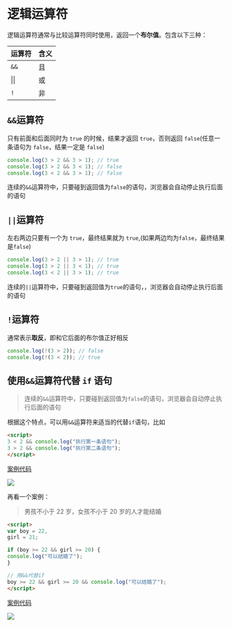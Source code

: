 # 逻辑运算符

逻辑运算符通常与比较运算符同时使用，返回一个**布尔值**。包含以下三种：

| 运算符 | 含义 |
| ------------ | ---- |
| `&&` | 且 |
| &#124;&#124; | 或 |
| `!`| 非 |

## `&&`运算符

只有前面和后面同时为 `true` 的时候，结果才返回 `true`，否则返回 `false`(任意一条语句为 `false`，结果一定是 `false`)

```js
console.log(3 > 2 && 3 > 1); // true
console.log(3 > 2 && 3 < 1); // false
console.log(3 < 2 && 3 > 1); // false
```

连续的`&&`运算符中，只要碰到返回值为`false`的语句，浏览器会自动停止执行后面的语句

## `||`运算符

左右两边只要有一个为 `true`，最终结果就为 `true`,(如果两边均为`false`，最终结果是`false`)

```js
console.log(3 > 2 || 3 > 1); // true
console.log(3 > 2 || 3 < 1); // true
console.log(3 < 2 || 3 > 1); // true
```

连续的`||`运算符中，只要碰到返回值为`true`的语句，，浏览器会自动停止执行后面的语句

## `!`运算符

通常表示**取反**，即和它后面的布尔值正好相反

```js
console.log(!(3 > 2)); // false
console.log(!(3 < 2)); // true
```

## 使用`&&`运算符代替 `if` 语句

> 连续的`&&`运算符中，只要碰到返回值为`false`的语句，浏览器会自动停止执行后面的语句

根据这个特点，可以用`&&`运算符来适当的代替`if`语句，比如

```html
<script>
3 < 2 && console.log("执行第一条语句");
3 > 2 && console.log("执行第二条语句");
</script>
```

[案例代码](./demo/demo01.html)

![](./images/01.png)

再看一个案例：

> 男孩不小于 22 岁，女孩不小于 20 岁的人才能结婚

```html
<script>
var boy = 22,
girl = 21;

if (boy >= 22 && girl >= 20) {
console.log("可以结婚了");
}

// 用&&代替if
boy >= 22 && girl >= 20 && console.log("可以结婚了");
</script>
```

[案例代码](./demo/demo02.html)

![](./images/02.png)

